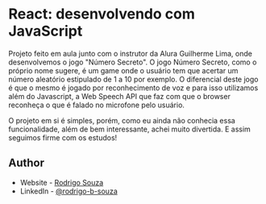 # React: desenvolvendo com JavaScript

Projeto feito em aula junto com o instrutor da Alura Guilherme Lima, onde desenvolvemos o jogo "Número Secreto". O jogo Número Secreto, como o próprio nome sugere, é um game onde o usuário tem que acertar um número aleatório estipulado de 1 a 10 por exemplo. O diferencial deste jogo é que o mesmo é jogado por reconhecimento de voz e para isso utilizamos além do Javascript, a Web Speech API que faz com que o browser reconheça o que é falado no microfone pelo usuário.

O projeto em si é simples, porém, como eu ainda não conhecia essa funcionalidade, além de bem interessante, achei muito divertida. E assim seguimos firme com os estudos! 

## Author

- Website - [Rodrigo Souza](https://rodrigobsouza.github.io/eu-rodrigo/)
- LinkedIn - [@rodrigo-b-souza](https://www.linkedin.com/in/rodrigo-b-souza/)
